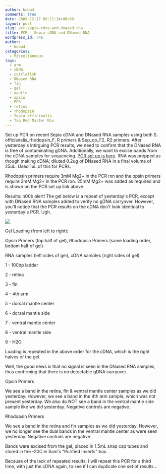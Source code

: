 ```yaml
---
author: kubu4
comments: true
date: 2009-12-17 00:11:14+00:00
layout: post
slug: pcr-sepia-cdna-and-dnased-rna
title: PCR - Sepia cDNA and DNased RNA
wordpress_id: 746
author:
  - kubu4
categories:
  - Miscellaneous
tags:
  - arm
  - cDNA
  - cuttlefish
  - DNased RNA
  - fin
  - gel
  - mantle
  - opsin
  - PCR
  - retina
  - rhodopsin
  - Sepia officinalis
  - Taq Red Master Mix
---
```


Set up PCR on recent Sepia cDNA and DNased RNA samples using both S. officianalis_rhodopsin_F, R primers & Sep_op_F2, R2 primers. After yesterday's intirguing PCR results, we need to confirm that the DNased RNA is free of contaminating gDNA. Additionally, we want to excise bands from the cDNA samples for sequencing. [PCR set up is here](http://eagle.fish.washington.edu/Arabidopsis/Notebook%20Workup%20Files/20091216-01.jpg). RNA was prepped as though making cDNA; diluted 0.2ug of DNased RNA in a final volume of 25uL. Used 1uL of this for PCRs.

Rhodopsin primers require 3mM Mg2+ in the PCR rxn and the opsin primers require 2mM Mg2+ in the PCR rxn. 25mM Mg2+ was added as required and is shown on the PCR set up link above.

Results: n00b alert! The gel below is a repeat of yesterday's PCR, except with DNased RNA samples added to verify no gDNA carryover. However, you'll notice that the PCR results on the cDNA don't look identical to yesterday's PCR. Ugh.

![](http://eagle.fish.washington.edu/Arabidopsis/20091216-01.jpg)

Gel Loading (from left to right):

Opsin Primers (top half of gel), Rhodopsin Primers (same loading order, bottom half of gel)

RNA samples (left sides of gel), cDNA samples (right sides of gel)

1 - 100bp ladder

2 - retina

3 - fin

4 - 4th arm

5 - dorsal mantle center

6 - dorsal mantle side

7 - ventral mantle center

8 - ventral mantle side

9 - H2O

Loading is repeated in the above order for the cDNA, which is the right halves of the gel.

Well, the good news is that no signal is seen in the DNased RNA samples, thus confirming that there is no detectable gDNA carryover.

Opsin Primers

We see a band in the retina, fin & ventral mantle center samples as we did yesterday. However, we see a band in the 4th arm sample, which was not present yesterday. We also do NOT see a band in the ventral mantle side sample like we did yesterday. Negative controls are negative.

Rhodopsin Primers

We see a band in the retina and fin samples as we did yesterday. However, we no longer see the dual bands in the ventral mantle center as were seen yesterday. Negative controls are negative.

Bands were excised from the gel, placed in 1.5mL snap cap tubes and stored in the -20C in Sam's "Purified Inserts" box.

Because of the lack of repeated results, I will repeat this PCR for a third time, with just the cDNA again, to see if I can duplicate one set of results...
